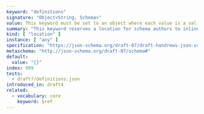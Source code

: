 ```yaml
---
keyword: "definitions"
signature: "Object<String, Schema>"
value: This keyword must be set to an object where each value is a valid JSON Schema
summary: "This keyword reserves a location for schema authors to inline re-usable JSON Schemas into a more general schema."
kind: [ "location" ]
instance: [ "any" ]
specification: "https://json-schema.org/draft-07/draft-handrews-json-schema-validation-01#rfc.section.9"
metaschema: "http://json-schema.org/draft-07/schema#"
default:
  value: "{}"
index: 999
tests:
  - draft7/definitions.json
introduced_in: draft4
related:
  - vocabulary: core
    keyword: $ref
---
```

